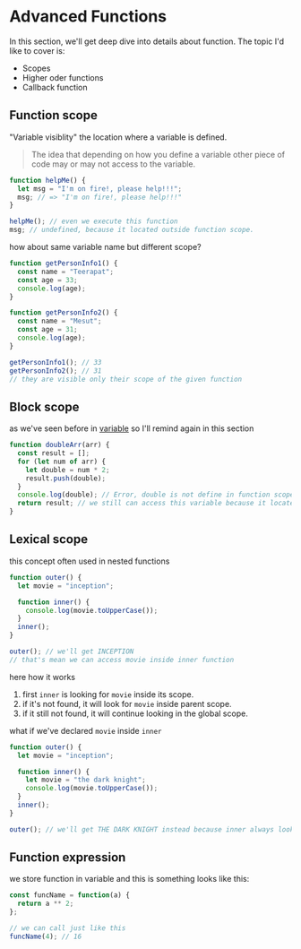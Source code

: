 # Advanced Functions

In this section, we'll get deep dive into details about function. The topic I'd like to cover is:

- Scopes
- Higher oder functions
- Callback function

## Function scope

"Variable visiblity" the location where a variable is defined.

> The idea that depending on how you define a variable other piece of code may or may not access to the variable.

```javascript
function helpMe() {
  let msg = "I'm on fire!, please help!!!";
  msg; // => "I'm on fire!, please help!!!"
}

helpMe(); // even we execute this function
msg; // undefined, because it located outside function scope.
```

how about same variable name but different scope?

```javascript
function getPersonInfo1() {
  const name = "Teerapat";
  const age = 33;
  console.log(age);
}

function getPersonInfo2() {
  const name = "Mesut";
  const age = 31;
  console.log(age);
}

getPersonInfo1(); // 33
getPersonInfo2(); // 31
// they are visible only their scope of the given function
```

## Block scope

as we've seen before in [variable](https://github.com/xeusteerapat/javascript-refresher/tree/master/01_Variables#scoping-rules) so I'll remind again in this section

```javascript
function doubleArr(arr) {
  const result = [];
  for (let num of arr) {
    let double = num * 2;
    result.push(double);
  }
  console.log(double); // Error, double is not define in function scope. It blocked by for-loop scope
  return result; // we still can access this variable because it located inside function scope.
}
```

## Lexical scope

this concept often used in nested functions

```javascript
function outer() {
  let movie = "inception";

  function inner() {
    console.log(movie.toUpperCase());
  }
  inner();
}

outer(); // we'll get INCEPTION
// that's mean we can access movie inside inner function
```

here how it works

1. first `inner` is looking for `movie` inside its scope.
2. if it's not found, it will look for `movie` inside parent scope.
3. if it still not found, it will continue looking in the global scope.

what if we've declared `movie` inside `inner`

```javascript
function outer() {
  let movie = "inception";

  function inner() {
    let movie = "the dark knight";
    console.log(movie.toUpperCase());
  }
  inner();
}

outer(); // we'll get THE DARK KNIGHT instead because inner always looks for `movie` inside its scope first, if it not found, it will continue looking in the upper scope
```

## Function expression

we store function in variable and this is something looks like this:

```javascript
const funcName = function(a) {
  return a ** 2;
};

// we can call just like this
funcName(4); // 16
```
